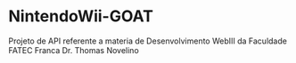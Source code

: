 # NintendoWii-GOAT
Projeto de API referente a materia de Desenvolvimento WebIII da Faculdade FATEC Franca Dr. Thomas Novelino

